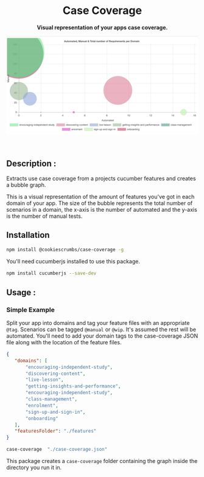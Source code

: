 <h1 align="center">Case Coverage</h1>
<p align="center">
  <b>Visual representation of your apps case coverage.</b>
</p>

<p align="center">
  <img src="/case-coverage-graph.png">
</p>

<br>

## Description :
Extracts use case coverage from a projects cucumber features and creates a bubble graph.

This is a visual representation of the amount of features you've got in each domain of your app.
The size of the bubble represents the total number of scenarios in a domain, the x-axis is the number of automated and the y-axis is the number of manual tests.

## Installation

```bash
npm install @cookiescrumbs/case-coverage -g
```

You'll need cucumberjs installed to use this package.

```bash
npm install cucumberjs --save-dev
```

## Usage :

### Simple Example

Split your app into domains and tag your feature files with an appropriate `@tag`.
Scenarios can be tagged `@manual` or `@wip`. It's assumed the rest will be automated.
You'll need to add your domain tags to the case-coverage JSON file along with the location of the feature files.

````json
{
   "domains": [
       "encouraging-independent-study",
       "discovering-content",
       "live-lesson",
       "getting-insights-and-performance",
       "encouraging-independent-study",
       "class-management",
       "enrolment",
       "sign-up-and-sign-in",
       "onboarding"
   ],
   "featuresFolder": "./features"
}
````

````bash
case-coverage  "./case-coverage.json"
````

This package creates a `case-coverage` folder containing the graph inside  the directory you run it in.
